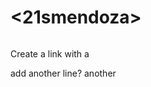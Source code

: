 # <21smendoza>

![<ROBLOX>](<https://images3.memedroid.com/images/UPLOADED151/5d936df51d8c8.jpeg>)

Create a link with a [<ROBLOX>](<https://images3.memedroid.com/images/UPLOADED151/5d936df51d8c8.jpeg>)

add another line? another [<ROBLOX>](<https://images3.memedroid.com/images/UPLOADED151/5d936df51d8c8.jpeg>)